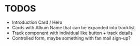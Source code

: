 # TODOS


- Introduction Card / Hero
- Cards with Album Name that can be expanded into tracklist
- Track component with individual like button + track details
- Controlled form, maybe something with fan mail sign-up?